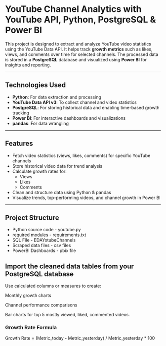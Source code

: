 #  YouTube Channel Analytics with YouTube API, Python, PostgreSQL & Power BI

This project is designed to extract and analyze YouTube video statistics using the YouTube Data API. It helps track **growth metrics** such as likes, views, and comments over time for selected channels. The processed data is stored in a **PostgreSQL** database and visualized using **Power BI** for insights and reporting.

---

## Technologies Used

- **Python**: For data extraction and processing  
- **YouTube Data API v3**: To collect channel and video statistics  
- **PostgreSQL**: For storing historical data and enabling time-based growth tracking  
- **Power BI**: For interactive dashboards and visualizations  
- **pandas**: For data wrangling  

---

## Features

- Fetch video statistics (views, likes, comments) for specific YouTube channels
- Store historical video data for trend analysis
- Calculate growth rates for:
  - Views
  - Likes
  - Comments
- Clean and structure data using Python & pandas
- Visualize trends, top-performing videos, and channel growth in Power BI

---

## Project Structure
 - Python source code - youtube.py
 - required modules - requirements.txt
 - SQL File - EDAYotubeChannels
 - Scraped data files - csv files 
 - PowerBI Dashboards - pbix file	



## Import the cleaned data tables from your PostgreSQL database

Use calculated columns or measures to create:

Monthly growth charts

Channel performance comparisons

Bar charts for top 5 mostly viewed, liked, commented videos.


###  Growth Rate Formula

Growth Rate = (Metric_today - Metric_yesterday) / Metric_yesterday * 100
